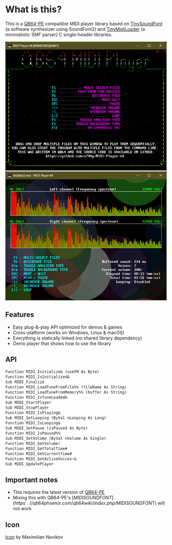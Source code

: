 # What is this?

This is a [QB64-PE](https://github.com/QB64-Phoenix-Edition/QB64pe) compatible MIDI player library based on [TinySoundFont](https://github.com/schellingb/TinySoundFont) (a software synthesizer using SoundFont2) and [TinyMidiLoader](https://github.com/schellingb/TinySoundFont) (a minimalistic SMF parser) C single-header libraries.

![Screenshot](screenshots/Screenshot1.png)
![Screenshot](screenshots/Screenshot2.png)

## Features

- Easy plug-&-play API optimized for demos & games
- Cross-platform (works on Windows, Linux & macOS)
- Everything is statically linked (no shared library dependency)
- Demo player that shows how to use the library

## API

```VB
Function MIDI_Initialize& (useFM As Byte)
Function MIDI_IsInitialized&
Sub MIDI_Finalize
Function MIDI_LoadTuneFromFile%% (fileName As String)
Function MIDI_LoadTuneFromMemory%% (buffer As String)
Function MIDI_IsTuneLoaded&
Sub MIDI_StartPlayer
Sub MIDI_StopPlayer
Function MIDI_IsPlaying&
Sub MIDI_SetLooping (ByVal nLooping As Long)
Function MIDI_IsLooping&
Sub MIDI_SetPause (isPaused As Byte)
Function MIDI_IsPaused%%
Sub MIDI_SetVolume (ByVal nVolume As Single)
Function MIDI_GetVolume!
Function MIDI_GetTotalTime#
Function MIDI_GetCurrentTime#
Function MIDI_GetActiveVoices~&
Sub MIDI_UpdatePlayer
```

## Important notes

- This requires the latest version of [QB64-PE](https://github.com/QB64-Phoenix-Edition/QB64pe/releases)
- Mixing this with QB64-PE's [$MIDISOUNDFONT](https://qb64phoenix.com/qb64wiki/index.php/$MIDISOUNDFONT) will not work

## Icon

[Icon](https://iconarchive.com/artist/studiomx.html) by Maximilian Novikov
